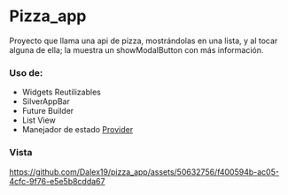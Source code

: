 # Pizza_app

Proyecto que llama una api de pizza, mostrándolas en una lista, y al tocar alguna de ella; la muestra un showModalButton con más información.

### Uso de:
- Widgets Reutilizables
- SilverAppBar
- Future Builder
- List View
- Manejador de estado [Provider](https://pub.dev/packages/provider)

### Vista


https://github.com/Dalex19/pizza_app/assets/50632756/f400594b-ac05-4cfc-9f76-e5e5b8cdda67

